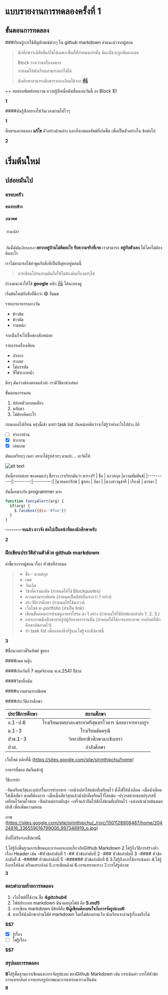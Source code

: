 # แบบรายงานการทดลองครั้งที่ 1

## ขั้นตอนการทดลอง

###เรียนรู้การใช้สัญลักษณ์ต่างๆ ใน github markdown
คำแนะนำจากผู้สอน
> นักศึกษาจะมีสิทธิ์แก้ไขได้เฉพาะพื้นที่ที่กำหนดเท่านั้น มิฉะนั้นจะถูกตัดคะแนน
> 
> Block ระหว่างเครื่องหมาย $$$$ กำหนดให้นักเรียนสามารถแก้ไขได้
> 
> นักศึกษาสามารถศึกษารายละเอียดได้จาก **[ที่นี่](https://ankworld.github.io/2017-10-3-How_to_Write_Github_Markdown.html)**

++ ทดสอบพิมพ์บทความ ความรู้สึกเมื่อฉันตื่นนอนวันนี้ ลง Block $1

**$$$$1**

####ฉันรู้สึกอยากให้วันเวลาผ่านไปไวๆ

**$$$$1**

ศึกษาและทดลอง **แก้ไข** ตัวอย่างด้านล่าง และสังเกตผลลัพธ์ที่เกิดขึ้น เพื่อเป็นตัวอย่างใน ข้อต่อไป

**$$$$2**

# เริ่มต้นใหม่
## ปล่อยมันไป
### ครอบครัว
#### คนรอบข้าง
##### อนาคต
###### ว่างเปล่า

_วันนี้มีมันเงียบเหงา_
**อยากอยู่บ้านไม่คิดอะไร**
**รับความจริงที่เจอ**
เราสามารถ **อยู่กับตัวเอง** ได้โดยไม่ต้องคิดอะไร

เราไม่สามารถใช้คำพูดกับสิ่งที่เป็นปัญหาอยู่ตอนนี้
> การเขียนโปรแกรมมันก็ทให้ไม่ต้องคิดเรื่องแย่ๆได้

ถ้างงแนะนำให้ใช้ **google** คลิก [ที่นี่](https://www.google.co.th) ได้นะลองดู

เริ่มต้นใหม่กับสิ่งที่ดีกว่า :smile: ยิ้มมม

รายการอาหารกลางวัน
- ข้าวต้ม
- ข้าวผัด
- ราดหน้า

จากนั้นก็จะไปซื้อของสักหน่อย

รายการเครื่องเขียน
* ปากกา
* ยางลบ
* ไม้บรรทัด
* สีไม้ระบายน้ำ

ดึกๆ มันง่วงต้องตอนแล้วล่ะ เรามีวิธีมานำเสนอ

ขั้นตอนการนอน
1. ปล่อยตัวลงบนเตียง
2. หลับตา
3. ไม่ต้องคิดอะไร

ก่อนออกไปเรียน พรุ่งนี้เช้า มาทำ task list กันหน่อยดีกว่าจะได้รู้ว่าทำอะไรไปบ้าง อิอิ

- [ ] ทำการบ้าน
- [x] ล้างจาน
- [x] เล่นเกม

มันแลเรียบๆ เนอะ อยากได้รูปสวยๆ มาแปะ... อะจัดให้

![alt text](http://s4.favim.com/orig/50/art-beautiful-black-and-white-butterfly-fly-Favim.com-460622.jpg)

อันนี้ยากหน่อย ของคนแก่ๆ ชื่อราง เราเรียกมันว่า ตาราง!!
|    ชื่อ    |  นาวสกุล  |ความสัมพันธ์|
|----------|:--------:|---------:|
|นายดอกรักษ์ |    ชูทอง |   บิดา    |
|นางสาวนุชจรี |   เรืองดี  |   มารดา  |

อันนี้เหมาะกับ programmer มาก

```javascript
function fancyAlert(arg) {
  if(arg) {
    $.facebox({div:'#foo'})
  }
}
```

**--------จบแล้ว ยาวจัง ต่อไปเป็นหน้าที่ของนักศึกษาครับ**

**$$$$2**


### ฝึกเขียนประวัติส่วนตัวด้วย github markdown
คำชี้แจงจากผู้สอน เรื่อง หัวข้อที่กำหนด
> - ชื่อ - นามสกุล
> - เพศ
> - วันเกิด
> - วิชาที่ความถนัด (กำหนดให้ใช้ Blockquotes)
> - ความสามารถพิเศษ (กำหนดเป็นลิสต์ที่มากกว่า 1 อย่าง)
> - ประวัติการศึกษา (กำหนดให้ใช้ตาราง)
> - เว็บไซต์ e-portfolio (ทำเป็น link)
> - เขียนขั้นตอนการทำเมนูอาหารโปรด มา 1 อย่าง (กำหนดให้ใช้ลิสต์แบบลำดับ 1. 2. 3.)
> - แทรกภาพนักศึกษาถ่ายรูปคู่กับอาหารจานนั้น (กำหนดให้ใช้การแทรกภาพ จากลิงค์ที่นักศึกษาอัพภาพไว้)
> - ทำ task list เพื่อแสดงสิ่งที่รู้และไม่รู้จากสัปดาห์นี้

**$$$$3**

#ชื่อนางสาวศิรินทิพย์ ชูทอง

####เพศ หญิง

####เกิดวันที่ 7 พฤศจิกายน พ.ศ.2541 ปีขาล

####วิชาที่ถนัด

####ความสามารถพิเศษ

####ประวัติการศึกษา 

| ประวัติการศึกษา | สถานศึกษา |
|----------|:--------:|
|  อ.1-ป.6 |โรงเรียนเทศบาล๒พระยาศรีสุนทรโวหาร น้อยอาจารยางกรูฯ |
|  ม.1-3   |  โรงเรียนดัดดรุณี  |
|  ปวช.1-3   |  วิทยาลัยอาชีวศึกษาฉะเชิงเทรา  |
|  ปวส.  |  กำลังศึกษา  |
 
 เว็บไซต์ คลิกที่นี่ (https://sites.google.com/site/sirinthipchu/home) 
 
 อาหารที่ชอบ ต้มจืดเต้าหู้
 
  วิธีการทำ
  
  -จัดเตรียมวัสุและอุปกร์ในการทำอาหาร
  -เทน้ำเปล่าใส่หม้อที่เตรียมไว้ ตั้งไฟให้น้ำเดือด
  -เมื่อน้ำเดือดใส่เนื้อสัตว์ ตามที่ต้องการ
  -เมื่อเนื้อสัตว์สุกแล้วน้ำผักที่เตรียมไว้ใส่หม้อ
  -ปรุงรสด้วยซอสปรุงรสที่เตรียมไว้ตามใจชอบ
  -ปิดฝาหม้อรอผักสุก
  -เสร็จแล้วปิดไปตักใส่ชามที่เตรียมไว้
  -แต่งหน้าด้วยต้นหมอผักชี เพื่อเพิ่มความหอม
  
 ภาพ
 (https://sites.google.com/site/sirinthipchu/_/rsrc/1501128908487/home/20424816_336559016799006_997348919_o.jpg)
 
 สิ่งที่ได้รับจากสัปดาห์นี้
 
1.ได้รู้ถึงพื้นฐานการเขียนและการออกเเบบเกี่ยวกับGithub Markdown
2.ได้รู้ถึงวิธีการสร้างหัวเรื่อง Header เช่น
  -#หัวข้อลำดับที่ 1
  -## หัวข้อลำดับที่ 2
  -### หัวข้อลำดับที่ 3
  -#### หัวข้อลำดับที่ 4
  -##### หัวข้อลำดับที่ 5
  -###### หัวข้อลำดับที่ 6
3.ได้รู้ถึงการใช้การเน้นคำ
4.ได้รู้ถึงกรใส่ลิงค์ หรือแทรกลิงค์
5.การเขียนลิงค์
6.การแทรกตาราง
7.การใส่รูปภาพ
**$$$$3**

### ตอบคำถามท้ายการทดลอง

1. เว็บไซต์ที่ใช้งาน ชื่อ **$4  gitchub  4$**
2. ไฟล์ประเภท markdown มีนามสกุลไฟล์ คือ **$5 .md  5$**
3. การเขียน markdown มีข้อดีคือ **$6 ผู้เขียนต้องสนใจกับการจัดรูปแบบ  6$** 
4. หากให้นักศึกษาอ่านไฟล์ markdown โดยไม่ต้องผ่านเว็บ นักเรียนจะอ่านรู้เรื่องหรือไม่ 

**$$7** 

- [x] รู้เรื่อง  
- [ ] ไม่รู้เรื่อง

**$$7** 

### สรุปผลการทดลอง

**$$$$8**ได้รู้พื้นฐานการเขียนและการจัดรูปแบบ ของGithub Markdown เช่น การเน้นคำ การใส่หัวข้อ การแทรกลิงค์ การแทรกรูปภาพและการแทรกตารางเป็นต้น
**$$$$8**
